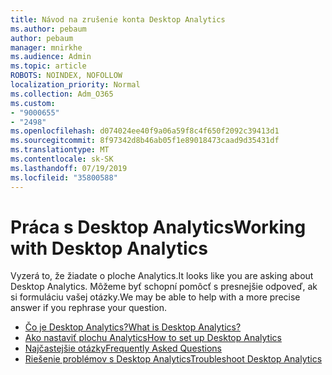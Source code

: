 ```yaml
---
title: Návod na zrušenie konta Desktop Analytics
ms.author: pebaum
author: pebaum
manager: mnirkhe
ms.audience: Admin
ms.topic: article
ROBOTS: NOINDEX, NOFOLLOW
localization_priority: Normal
ms.collection: Adm_O365
ms.custom:
- "9000655"
- "2498"
ms.openlocfilehash: d074024ee40f9a06a59f8c4f650f2092c39413d1
ms.sourcegitcommit: 8f97342d8b46ab05f1e89018473caad9d35431df
ms.translationtype: MT
ms.contentlocale: sk-SK
ms.lasthandoff: 07/19/2019
ms.locfileid: "35800588"
---
```

# <a name="working-with-desktop-analytics"></a><span data-ttu-id="03c06-102">Práca s Desktop Analytics</span><span class="sxs-lookup"><span data-stu-id="03c06-102">Working with Desktop Analytics</span></span>

<span data-ttu-id="03c06-103">Vyzerá to, že žiadate o ploche Analytics.</span><span class="sxs-lookup"><span data-stu-id="03c06-103">It looks like you are asking about Desktop Analytics.</span></span> <span data-ttu-id="03c06-104">Môžeme byť schopní pomôcť s presnejšie odpoveď, ak si formuláciu vašej otázky.</span><span class="sxs-lookup"><span data-stu-id="03c06-104">We may be able to help with a more precise answer if you rephrase your question.</span></span>

- [<span data-ttu-id="03c06-105">Čo je Desktop Analytics?</span><span class="sxs-lookup"><span data-stu-id="03c06-105">What is Desktop Analytics?</span></span>](https://docs.microsoft.com/sccm/desktop-analytics/overview)
- [<span data-ttu-id="03c06-106">Ako nastaviť plochu Analytics</span><span class="sxs-lookup"><span data-stu-id="03c06-106">How to set up Desktop Analytics</span></span>](https://docs.microsoft.com/sccm/desktop-analytics/set-up)
- [<span data-ttu-id="03c06-107">Najčastejšie otázky</span><span class="sxs-lookup"><span data-stu-id="03c06-107">Frequently Asked Questions</span></span>](https://docs.microsoft.com/sccm/desktop-analytics/faq)
- [<span data-ttu-id="03c06-108">Riešenie problémov s Desktop Analytics</span><span class="sxs-lookup"><span data-stu-id="03c06-108">Troubleshoot Desktop Analytics</span></span>](https://docs.microsoft.com/sccm/desktop-analytics/troubleshooting)